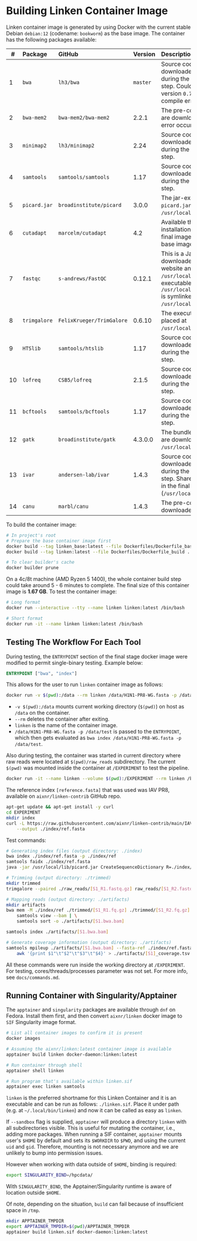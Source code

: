 # Building Linken Container Image

Linken container image is generated by using Docker with the current stable Debian `debian:12` (codename: `bookworm`) as the base image.
The container has the following packages available:

| #  | Package      | GitHub                    | Version | Description
| -- | :------      | :-----                    | :--      | :----------
| 1  | `bwa`        | `lh3/bwa`                 | `master` | Source codes are downloaded and compiled during the container build step. Couldn't pin to release version `0.7.17 (r1188)` due to compile error.
| 2  | `bwa-mem2`   | `bwa-mem2/bwa-mem2`       | 2.2.1    | The pre-compiled binaries are downloaded (compilation error occurred on Debian 12).
| 3  | `minimap2`   | `lh3/minimap2`            | 2.24     | Source codes are downloaded and compiled during the container build step.
| 4  | `samtools`   | `samtools/samtools`       | 1.17     | Source codes are downloaded and compiled during the container build step.
| 5  | `picard.jar` | `broadinstitute/picard`   | 3.0.0    | The jar-executable file `picard.jar` is placed at `/usr/local/lib/picard.jar`.
| 6  | `cutadapt`   | `marcelm/cutadapt`        | 4.2      | Available through `pip`; the installation takes place in the final image instead of the base image.
| 7  | `fastqc`     | `s-andrews/FastQC`        | 0.12.1   | This is a Java executable. It is downloaded from the official website and placed at `/usr/local/lib/fastqc`. The executable `/usr/local/lib/fastqc/fastqc` is symlinked to `/usr/local/bin/fastqc`.
| 8  | `trimgalore` | `FelixKrueger/TrimGalore` | 0.6.10   | The executable script is placed at `/usr/local/bin/trimgalore`.
| 9  | `HTSlib`     | `samtools/htslib`         | 1.17     | Source codes are downloaded and compiled during the container build step.
| 10 | `lofreq`     | `CSB5/lofreq`             | 2.1.5    | Source codes are downloaded and compiled during the container build step.
| 11 | `bcftools`   | `samtools/bcftools`       | 1.17     | Source codes are downloaded and compiled during the container build step.
| 12 | `gatk`       | `broadinstitute/gatk`     | 4.3.0.0  | The bundled java executables are downloaded and placed at `/usr/local/lib/gatk`.
| 13 | `ivar`       | `andersen-lab/ivar`       | 1.4.3    | Source codes are downloaded and compiled during the container build step. Shared library included in the final image (`/usr/local/lib`).
| 14 | `canu`       | `marbl/canu`              | 1.4.3    | The pre-compiled binary is downloaded.

To build the container image:

```bash
# In project's root
# Prepare the base container image first
docker build --tag linken_base:latest --file Dockerfiles/Dockerfile_base .
docker build --tag linken:latest --file Dockerfiles/Dockerfile_build .

# To clear builder's cache
docker builder prune
```

On a 4c/8t machine (AMD Ryzen 5 1400), the whole container build step could take around 5 - 6 minutes to complete.
The final size of this container image is **1.67 GB**.
To test the container image:

```bash
# Long format
docker run --interactive --tty --name linken linken:latest /bin/bash

# Short format
docker run -it --name linken linken:latest /bin/bash
```


## Testing The Workflow For Each Tool

During testing, the `ENTRYPOINT` section of the final stage docker image were modified to permit single-binary testing.
Example below:

```Dockerfile
ENTRYPOINT ["bwa", "index"]
```

This allows for the user to run `linken` container image as follows:

```bash
docker run -v $(pwd):/data --rm linken /data/H1N1-PR8-WG.fasta -p /data/test
```

- `-v $(pwd):/data` mounts current working directory (`$(pwd)`) on host as `/data` on the container.
- `--rm` deletes the container after exiting.
- `linken` is the name of the container image.
- `/data/H1N1-PR8-WG.fasta -p /data/test` is passed to the `ENTRYPOINT`, which then gets evaluated as `bwa index /data/H1N1-PR8-WG.fasta -p /data/test`.

Also during testing, the container was started in current directory where raw reads were located at `$(pwd)/raw_reads` subdirectory.
The current `$(pwd)` was mounted inside the container at `/EXPERIMENT` to test the pipeline.

```bash
docker run -it --name linken --volume $(pwd):/EXPERIMENT --rm linken /bin/bash
```

The reference index `[reference.fasta]` that was used was IAV PR8, available on `aixnr/linken-contrib` GitHub repo.

```bash
apt-get update && apt-get install -y curl
cd EXPERIMENT
mkdir index
curl -L https://raw.githubusercontent.com/aixnr/linken-contrib/main/IAV/H1N1-PR8-WG.fasta \
	--output ./index/ref.fasta
```

Test commands:

```bash
# Generating index files (output directory: ./index)
bwa index ./index/ref.fasta -p ./index/ref
samtools faidx ./index/ref.fasta
java -jar /usr/local/lib/picard.jar CreateSequenceDictionary R=./index/ref.fasta O=./index/ref.dict

# Trimming (output directory: ./trimmed)
mkdir trimmed
trimgalore --paired ./raw_reads/[S1_R1.fastq.gz] raw_reads/[S1_R2.fastq.gz] --output_dir=trimmed

# Mapping reads (output directory: ./artifacts)
mkdir artifacts
bwa mem -M ./index/ref ./trimmed/[S1_R1.fq.gz] ./trimmed/[S1_R2.fq.gz] | \
	samtools view --bam | \
	samtools sort -o ./artifacts/[S1.bwa.bam]

samtools index ./artifacts/[S1.bwa.bam]

# Generate coverage information (output directory: ./artifacts)
samtools mpileup ./artifacts/[S1.bwa.bam] --fasta-ref ./index/ref.fasta | \
	awk '{print $1"\t"$2"\t"$3"\t"$4}' > ./artifacts/[S1]_coverage.tsv
```

All these commands were run inside the working directory at `/EXPERIMENT`.
For testing, cores/threads/processes parameter was not set.
For more info, see `docs/commands.md`.


## Running Container with Singularity/Apptainer

The `apptainer` and `singularity` packages are available through `dnf` on Fedora.
Install them first, and then convert `aixnr/linken` docker image to `SIF` Singularity image format.

```bash
# List all container images to confirm it is present
docker images

# Assuming the aixnr/linken:latest container image is available
apptainer build linken docker-daemon:linken:latest

# Run container through shell
apptainer shell linken

# Run program that's available within linken.sif
apptainer exec linken samtools
```

`linken` is the preferred shortname for this Linken Container and it is an executable and can be run as follows: `./linken.sif`.
Place it under path (e.g. at `~/.local/bin/linken`) and now it can be called as easy as `linken`.

If `--sandbox` flag is supplied, `apptainer` will produce a directory `linken` with all subdirectories visible.
This is useful for mutating the container, i.e., adding more packages.
When running a SIF container, `apptainer` mounts user's `$HOME` by default and sets its `$WORKDIR` to `$PWD`, and using the current `uid` and `gid`.
Therefore, mounting is not necessary anymore and we are unlikely to bump into permission issues.

However when working with data outside of `$HOME`, binding is required:

```bash
export SINGULARITY_BIND=/hpcdata/
```

With `SINGULARITY_BIND`, the Apptainer/Singularity runtime is aware of location outside `$HOME`.

Of note, depending on the situation, `build` can fail because of insufficient space in `/tmp`.

```bash
mkdir APPTAINER_TMPDIR
export APPTAINER_TMPDIR=$(pwd)/APPTAINER_TMPDIR
apptainer build linken.sif docker-daemon:linken:latest
```
